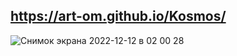 ## https://art-om.github.io/Kosmos/

![Снимок экрана 2022-12-12 в 02 00 28](https://user-images.githubusercontent.com/58985379/206923278-97112df0-b411-478a-8969-fb93c7d1e60a.png)
